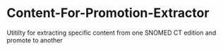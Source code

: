 # Content-For-Promotion-Extractor
Utitilty for extracting specific content from one SNOMED CT edition and promote to another
